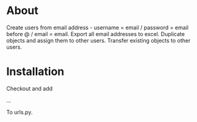 About
=====

Create users from email address - username = email / password = email before @ / email = email.
Export all email addresses to excel.
Duplicate objects and assign them to other users.
Transfer existing objects to other users.


Installation
============

Checkout and add

...

To urls.py.